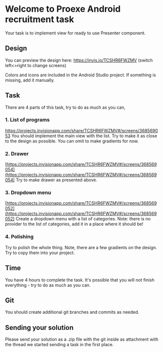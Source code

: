 # Welcome to Proexe Android recruitment task

Your task is to implement view for ready to use Presenter component. 

## Design

You can preview the design here: https://invis.io/TCSHR6FWZMV
(switch left<>right to change screens)

Colors and icons are included in the Android Studio project. If something is missing, add it manually.

## Task

There are 4 parts of this task, try to do as much as you can,

### 1. List of programs
https://projects.invisionapp.com/share/TCSHR6FWZMV#/screens/368569053
You should implement the main view with the list. Try to make it as close to the design as possible.
You can omit to make gradients for now.

### 2. Drawer
[https://projects.invisionapp.com/share/TCSHR6FWZMV#/screens/368569054](https://projects.invisionapp.com/share/TCSHR6FWZMV#/screens/368569054)
Try to make drawer as presented above. 

### 3. Dropdown menu
[https://projects.invisionapp.com/share/TCSHR6FWZMV#/screens/368569052](https://projects.invisionapp.com/share/TCSHR6FWZMV#/screens/368569052)
Create a dropdown menu with a list of categories. Note: there is no provider to the list of categories, add it in a place where it should be!

### 4. Polishing
Try to polish the whole thing. Note, there are a few gradients on the design. Try to copy them into your project.

## Time

You have 4 hours to complete the task. It's possible that you will not finish everything - try to do as much as you can.

## Git

You should create additional git branches and commits as needed.

## Sending your solution
Please send your solution as a .zip file with the git inside as attachment with the thread we started sending a task in the first place.